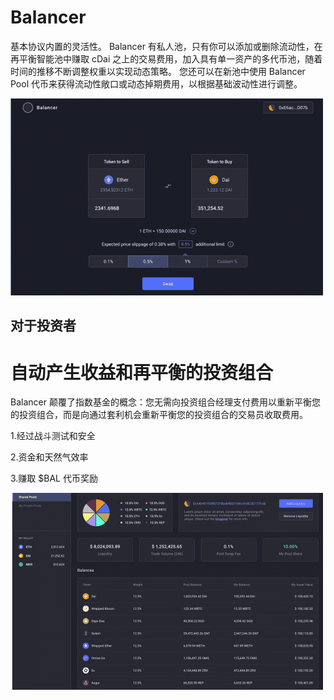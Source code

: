 # Balancer

<p>基本协议内置的灵活性。 Balancer 有私人池，只有你可以添加或删除流动性，在再平衡智能池中赚取 cDai 之上的交易费用，加入具有单一资产的多代币池，随着时间的推移不断调整权重以实现动态策略。 您还可以在新池中使用 Balancer Pool 代币来获得流动性敞口或动态掉期费用，以根据基础波动性进行调整。</p>

![igdfng](igdfng.png)

## 对于投资者

# 自动产生收益和再平衡的投资组合

Balancer 颠覆了指数基金的概念：您无需向投资组合经理支付费用以重新平衡您的投资组合，而是向通过套利机会重新平衡您的投资组合的交易员收取费用。

1.经过战斗测试和安全

2.资金和天然气效率

3.赚取 $BAL 代币奖励

![dian](dian.png)
